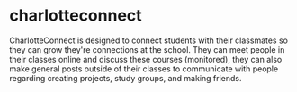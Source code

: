 ﻿# charlotteconnect
CharlotteConnect is designed to connect students with their classmates so they can grow they're connections at the school.
They can meet people in their classes online and discuss these courses (monitored), they can also make general posts outside of their classes to communicate with people regarding creating projects, study groups, and making friends.
